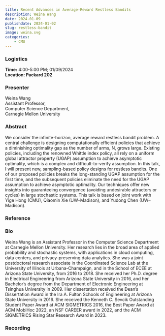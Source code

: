 ```yaml
---
title: Recent Advances in Average-Reward Restless Bandits
description: Weina Wang
date: 2024-01-09
publishdate: 2024-01-02
slug: restless-bandit
image: weina.svg
categories:
    - CMU
---
```


### Logistics
<p>
    <strong> Time:</strong> 4:00-5:00 PM; 01/09/2024<br>
    <strong> Location: Packard 202</strong>
</p>

### Presenter
<p>
    Weina Wang<br>
    Assistant Professor,<br>
    Computer Science Department,<br>
    Carnegie Mellon University<br>
</p>

### Abstract
<p>
    We consider the infinite-horizon, average reward restless bandit problem.  A central challenge is designing computationally efficient policies that achieve a diminishing optimality gap as the number of arms, N, grows large.  Existing policies, including the renowned Whittle index policy, all rely on a uniform global attractor property (UGAP) assumption to achieve asymptotic optimality, which is a complex and difficult-to-verify assumption.  In this talk, I will present new, sampling-based policy designs for restless bandits.  One of our proposed policies breaks the long-standing UGAP assumption for the first time, and the subsequent policies eliminate the need for the UGAP assumption to achieve asymptotic optimality.  Our techniques offer new insights into guaranteeing convergence (avoiding undesirable attractors or cycles) in large stochastic systems.  This talk is based on joint work with Yige Hong (CMU), Qiaomin Xie (UW–Madison), and Yudong Chen (UW–Madison).
</p>

### Reference
<p>
</p>

### Bio
<p>
    Weina Wang is an Assistant Professor in the Computer Science Department at Carnegie Mellon University. Her research lies in the broad area of applied probability and stochastic systems, with applications in cloud computing, data centers, and privacy-preserving data analytics. She was a joint postdoctoral research associate in the Coordinated Science Lab at the University of Illinois at Urbana-Champaign, and in the School of ECEE at Arizona State University, from 2016 to 2018. She received her Ph.D. degree in Electrical Engineering from Arizona State University in 2016, and her Bachelor’s degree from the Department of Electronic Engineering at Tsinghua University in 2009. Her dissertation received the Dean’s Dissertation Award in the Ira A. Fulton Schools of Engineering at Arizona State University in 2016. She received the Kenneth C. Sevcik Outstanding Student Paper Award at ACM SIGMETRICS 2016, the Best Paper Award at ACM MobiHoc 2022, an NSF CAREER award in 2022, and the ACM SIGMETRICS Rising Star Research Award in 2023.
</p>

### Recording
<p>
</p>